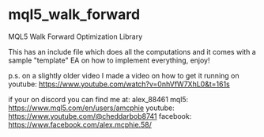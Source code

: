 # mql5_walk_forward
MQL5 Walk Forward Optimization Library

This has an include file which does all the computations and it comes with a sample "template" EA on how to implement everything, enjoy!

p.s. on a slightly older video I made a video on how to get it running on youtube: https://www.youtube.com/watch?v=0nhVfW7XhL0&t=161s

if your on discord you can find me at: alex_88461
mql5: https://www.mql5.com/en/users/amcphie
youtube: https://www.youtube.com/@cheddarbob8741
facebook: https://www.facebook.com/alex.mcphie.58/
